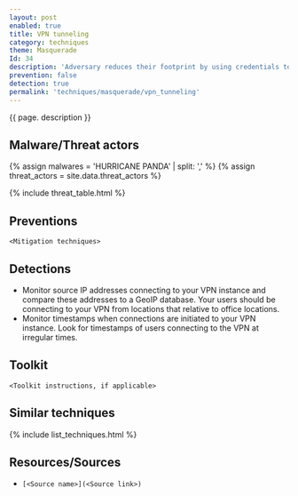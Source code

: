 ```yaml
---
layout: post
enabled: true
title: VPN tunneling
category: techniques
theme: Masquerade
Id: 34
description: 'Adversary reduces their footprint by using credentials to directly connect to the network and masquerade as VPN users instead of relying on the RAT.'
prevention: false
detection: true
permalink: 'techniques/masquerade/vpn_tunneling'
---
```

{{ page. description }}

## Malware/Threat actors

<!-- Threat actors table -->
{% assign malwares = 'HURRICANE PANDA' | split: ',' %}
{% assign threat_actors = site.data.threat_actors %}

{% include threat_table.html %}

## Preventions

`<Mitigation techniques>`

## Detections

* Monitor source IP addresses connecting to your VPN instance and compare these addresses to a GeoIP database. Your users should be connecting to your VPN from locations that relative to office locations.
* Monitor timestamps when connections are initiated to your VPN instance. Look for timestamps of users connecting to the VPN at irregular times.

## Toolkit

`<Toolkit instructions, if applicable>`

## Similar techniques

{% include list_techniques.html %}


## Resources/Sources

* `[<Source name>](<Source link>)`
